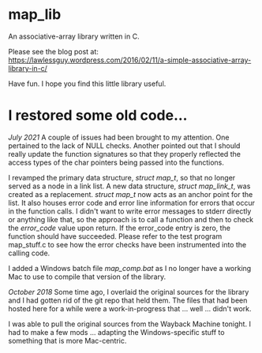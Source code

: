 # map_lib
An associative-array library written in C.

Please see the blog post at: https://lawlessguy.wordpress.com/2016/02/11/a-simple-associative-array-library-in-c/

Have fun. I hope you find this little library useful.

# I restored some old code...


*July 2021*
A couple of issues had been brought to my attention.  One pertained to the lack of NULL checks.  Another pointed out that I should really update the function signatures so that they properly reflected the access types of the char pointers being passed into the functions.

I revamped the primary data structure, *struct map_t*, so that no longer served as a node in a link list.  A new data structure, *struct map_link_t*, was created as a replacement.  *struct map_t* now acts as an anchor point for the list.  It also houses error code and error line information for errors that occur in the function calls. I didn't want to write error messages to stderr directly or anything like that, so the approach is to call a function and then to check the *error_code* value upon return.  If the error_code entry is zero, the function should have succeeded.  Please refer to the test program map_stuff.c to see how the error checks have been instrumented into the calling code.

I added a Windows batch file *map_comp.bat* as I no longer have a working Mac to use to compile that version of the library.

*October 2018*
Some time ago, I overlaid the original sources for the library and I had gotten rid of the git repo that held them. The files that had been hosted here for a while were a work-in-progress that ... well ... didn't work.

I was able to pull the original sources from the Wayback Machine tonight.  I had to make a few mods ... adapting the Windows-specific stuff to something that is more Mac-centric.






